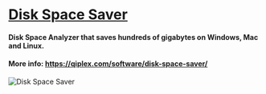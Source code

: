 # [Disk Space Saver](http://qiplex.com/software/disk-space-saver/)



#### Disk Space Analyzer that saves  hundreds of gigabytes on Windows, Mac and Linux. 

#### More info: https://qiplex.com/software/disk-space-saver/



![Disk Space Saver](http://qiplex.com/img/disk-space-saver-app.png)

